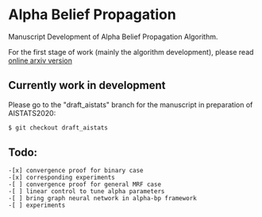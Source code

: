 # Alpha Belief Propagation
Manuscript Development of Alpha Belief Propagation Algorithm.

For the first stage of work (mainly the algorithm development), please read [online arxiv version](https://arxiv.org/abs/1908.08906) 

## Currently work in development
Please go to the "draft_aistats" branch for the manuscript in preparation of AISTATS2020:

``` bash
$ git checkout draft_aistats
```


## Todo:
    -[x] convergence proof for binary case
    -[x] corresponding experiments
    -[ ] convergence proof for general MRF case
    -[ ] linear control to tune alpha parameters
    -[ ] bring graph neural network in alpha-bp framework
    -[ ] experiments

